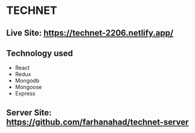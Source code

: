 # TECHNET

## Live Site: https://technet-2206.netlify.app/

## Technology used

- React
- Redux
- Mongodb
- Mongoose
- Express

## Server Site: https://github.com/farhanahad/technet-server
